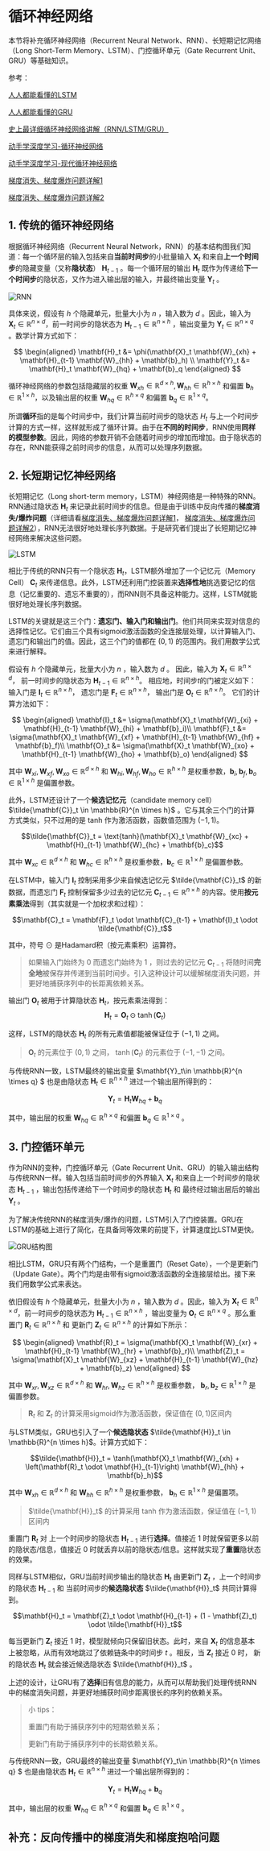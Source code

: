# 循环神经网络

本节将补充循环神经网络（Recurrent Neural Network、RNN）、长短期记忆网络（Long Short-Term Memory、LSTM）、门控循环单元（Gate Recurrent Unit、GRU）等基础知识。<p>
参考：<p>
[人人都能看懂的LSTM](https://zhuanlan.zhihu.com/p/32085405)<p>[人人都能看懂的GRU](https://zhuanlan.zhihu.com/p/32481747)<p>[史上最详细循环神经网络讲解（RNN/LSTM/GRU）](https://zhuanlan.zhihu.com/p/123211148)<p>
[动手学深度学习-循环神经网络](https://zh-v2.d2l.ai/chapter_recurrent-neural-networks/)<p>
[动手学深度学习-现代循环神经网络](https://zh-v2.d2l.ai/chapter_recurrent-modern/)<p>
[梯度消失、梯度爆炸问题详解1](https://zhuanlan.zhihu.com/p/76772734)<p>
[梯度消失、梯度爆炸问题详解2](https://zh-v2.d2l.ai/chapter_recurrent-neural-networks/bptt.html)<p>


## 1. 传统的循环神经网络

根据循环神经网络（Recurrent Neural Network，RNN）的基本结构图我们知道：每一个循环层的输入包括来自**当前时间步**的小批量输入 $\mathbf{X}_t$ 和来自**上一个时间步**的隐藏变量（又称**隐状态**） $\mathbf{H}_{t-1}$ 。每一个循环层的输出 $\mathbf{H}_t$ 既作为传递给**下一个时间步**的隐状态，又作为进入输出层的输入，并最终输出变量 $\mathbf{Y}_t$ 。

![RNN](./images/rnn_1.svg)

具体来说，假设有 $h$ 个隐藏单元，批量大小为 $n$ ，输入数为 $d$ 。因此，输入为 $\mathbf{X}_t \in \mathbb{R}^{n \times d}$，前一时间步的隐状态为 $\mathbf{H}_{t-1} \in \mathbb{R}^{n \times h}$ ，输出变量为 $\mathbf{Y}_t \in \mathbb{R}^{n \times q}$ 。数学计算方式如下：

$$
\begin{aligned}
\mathbf{H}_t &= \phi(\mathbf{X}_t \mathbf{W}_{xh} + \mathbf{H}_{t-1} \mathbf{W}_{hh}  + \mathbf{b}_h) \\
\mathbf{Y}_t &= \mathbf{H}_t \mathbf{W}_{hq} + \mathbf{b}_q
\end{aligned}
$$

循环神经网络的参数包括隐藏层的权重
$\mathbf{W}_{xh} \in \mathbb{R}^{d \times h}, \mathbf{W}_{hh} \in \mathbb{R}^{h \times h}$ 和偏置 $\mathbf{b}_h \in \mathbb{R}^{1 \times h}$，以及输出层的权重 $\mathbf{W}_{hq} \in \mathbb{R}^{h \times q}$
和偏置 $\mathbf{b}_q \in \mathbb{R}^{1 \times q}$。

所谓**循环**指的是每个时间步中，我们计算当前时间步的隐状态 $H_t$ 与上一个时间步计算的方式一样，这样就形成了循环计算。由于在**不同的时间步**，RNN使用**同样的模型参数**。因此，网络的参数开销不会随着时间步的增加而增加。由于隐状态的存在，RNN能获得之前时间步的信息，从而可以处理序列数据。



## 2. 长短期记忆神经网络

长短期记忆（Long short-term memory，LSTM）神经网络是一种特殊的RNN。RNN通过隐状态 $\mathbf{H}_t$ 来记录此前时间步的信息。但是由于训练中反向传播的**梯度消失/爆炸问题**（详细请看[梯度消失、梯度爆炸问题详解1](https://zhuanlan.zhihu.com/p/76772734)，
[梯度消失、梯度爆炸问题详解2](https://zh-v2.d2l.ai/chapter_recurrent-neural-networks/bptt.html)），RNN无法很好地处理长序列数据。于是研究者们提出了长短期记忆神经网络来解决这些问题。

![LSTM](./images/lstm_1.svg)

相比于传统的RNN只有一个隐状态 $\mathbf{H}_t$，LSTM额外增加了一个记忆元（Memory Cell） $\mathbf{C}_t$ 来传递信息。此外，LSTM还利用门控装置来**选择性地**挑选要记忆的信息（记忆重要的、遗忘不重要的），而RNN则不具备这种能力。这样，LSTM就能很好地处理长序列数据。<p>
LSTM的关键就是这三个门：**遗忘门、输入门和输出门**。他们共同来实现对信息的选择性记忆。它们由三个具有sigmoid激活函数的全连接层处理，以计算输入门、遗忘门和输出门的值。因此，这三个门的值都在 $(0, 1)$ 的范围内。我们用数学公式来进行解释。<p>

假设有 $h$ 个隐藏单元，批量大小为 $n$ ，输入数为 $d$ 。
因此，输入为 $\mathbf{X}_t \in \mathbb{R}^{n \times d}$，
前一时间步的隐状态为 $\mathbf{H}_{t-1} \in \mathbb{R}^{n \times h}$。
相应地，时间步$t$的门被定义如下：
输入门是 $\mathbf{I}_t \in \mathbb{R}^{n \times h}$，
遗忘门是 $\mathbf{F}_t \in \mathbb{R}^{n \times h}$，
输出门是 $\mathbf{O}_t \in \mathbb{R}^{n \times h}$。
它们的计算方法如下：

$$
\begin{aligned}
\mathbf{I}_t &= \sigma(\mathbf{X}_t \mathbf{W}_{xi} + \mathbf{H}_{t-1} \mathbf{W}_{hi} + \mathbf{b}_i)\\
\mathbf{F}_t &= \sigma(\mathbf{X}_t \mathbf{W}_{xf} + \mathbf{H}_{t-1} \mathbf{W}_{hf} + \mathbf{b}_f)\\
\mathbf{O}_t &= \sigma(\mathbf{X}_t \mathbf{W}_{xo} + \mathbf{H}_{t-1} \mathbf{W}_{ho} + \mathbf{b}_o)
\end{aligned}
$$

其中 $\mathbf{W}_{xi}, \mathbf{W}_{xf}, \mathbf{W}_{xo} \in \mathbb{R}^{d \times h}$ 和 $\mathbf{W}_{hi}, \mathbf{W}_{hf}, \mathbf{W}_{ho} \in \mathbb{R}^{h \times h}$ 是权重参数，$\mathbf{b}_i, \mathbf{b}_f, \mathbf{b}_o \in \mathbb{R}^{1 \times h}$ 是偏置参数。<p>

此外，LSTM还设计了一个**候选记忆元**（candidate memory cell）$\tilde{\mathbf{C}}_t \in \mathbb{R}^{n \times h}$ 。它与其余三个门的计算方式类似，只不过用的是 $\text{tanh}$ 作为激活函数，函数值范围为 $(-1, 1)$。

$$\tilde{\mathbf{C}}_t = \text{tanh}(\mathbf{X}_t \mathbf{W}_{xc} + \mathbf{H}_{t-1} \mathbf{W}_{hc} + \mathbf{b}_c)$$

其中 $\mathbf{W}_{xc} \in \mathbb{R}^{d \times h}$ 和  $\mathbf{W}_{hc} \in \mathbb{R}^{h \times h}$ 是权重参数，$\mathbf{b}_c \in \mathbb{R}^{1 \times h}$ 是偏置参数。


在LSTM中，输入门 $\mathbf{I}_t$ 控制采用多少来自候选记忆元 $\tilde{\mathbf{C}}_t$ 的新数据，而遗忘门 $\mathbf{F}_t$ 控制保留多少过去的记忆元 $\mathbf{C}_{t-1} \in \mathbb{R}^{n \times h}$ 的内容。使用**按元素乘法**得到（其实就是一个加权求和过程）：

$$\mathbf{C}_t = \mathbf{F}_t \odot \mathbf{C}_{t-1} + \mathbf{I}_t \odot \tilde{\mathbf{C}}_t$$

其中，符号 $\odot$ 是Hadamard积（按元素乘积）运算符。

>如果输入门始终为 $0$ 而遗忘门始终为 $1$ ，则过去的记忆元 $\mathbf{C}_{t-1}$ 将随时间**完全地**被保存并传递到当前时间步。引入这种设计可以缓解梯度消失问题，并更好地捕获序列中的长距离依赖关系。

输出门 $\mathbf{O}_t$ 被用于计算隐状态 $\mathbf{H}_t$，按元素乘法得到：
$$\mathbf{H}_t = \mathbf{O}_t \odot \tanh(\mathbf{C}_t)$$

这样，LSTM的隐状态 $\mathbf{H}_t$ 的所有元素值都能被保证位于 $(-1, 1)$ 之间。

> $\mathbf{O}_t$ 的元素位于 $(0, 1)$ 之间， $\tanh(\mathbf{C}_t)$ 的元素位于 $(-1, -1)$ 之间。

与传统RNN一致，LSTM最终的输出变量 $\mathbf{Y}_t\in \mathbb{R}^{n \times q} $ 也是由隐状态 $\mathbf{H}_t \in \mathbb{R}^{n \times h}$ 进过一个输出层所得到的：

$$\mathbf{Y}_t = \mathbf{H}_t \mathbf{W}_{hq} + \mathbf{b}_q$$

其中，输出层的权重 $\mathbf{W}_{hq} \in \mathbb{R}^{h \times q}$
和偏置 $\mathbf{b}_q \in \mathbb{R}^{1 \times q}$ 。

## 3. 门控循环单元

作为RNN的变种，门控循环单元（Gate Recurrent Unit、GRU）的输入输出结构与传统RNN一样。输入包括当前时间步的外界输入 $\mathbf{X}_t$ 和来自上一个时间步的隐状态 $\mathbf{H}_{t-1}$ ，输出包括传递给下一个时间步的隐状态 $\mathbf{H}_{t}$ 和 最终经过输出层后的输出 $\mathbf{Y}_t$ 。<p>

为了解决传统RNN的梯度消失/爆炸的问题，LSTM引入了门控装置。GRU在LSTM的基础上进行了简化，在具备同等效果的前提下，计算速度比LSTM更快。

![GRU结构图](./images/gru_1.svg)

相比LSTM，GRU只有两个门结构，一个是重置门（Reset Gate），一个是更新门（Update Gate）。两个门均是由带有sigmoid激活函数的全连接层给出。接下来我们用数学公式来表达。

依旧假设有 $h$ 个隐藏单元，批量大小为 $n$ ，输入数为 $d$ 。因此，输入为 $\mathbf{X}_t \in \mathbb{R}^{n \times d}$，前一时间步的隐状态为 $\mathbf{H}_{t-1} \in \mathbb{R}^{n \times h}$ ，输出变量为 $\mathbf{O}_t \in \mathbb{R}^{n \times q}$ 。那么重置门 $\mathbf{R}_t \in \mathbb{R}^{n \times h}$ 和 更新门 $\mathbf{Z}_t \in \mathbb{R}^{n \times h}$ 的计算如下所示：

$$
\begin{aligned}
\mathbf{R}_t = \sigma(\mathbf{X}_t \mathbf{W}_{xr} + \mathbf{H}_{t-1} \mathbf{W}_{hr} + \mathbf{b}_r)\\
\mathbf{Z}_t = \sigma(\mathbf{X}_t \mathbf{W}_{xz} + \mathbf{H}_{t-1} \mathbf{W}_{hz} + \mathbf{b}_z)
\end{aligned}
$$

其中 $\mathbf{W}_{xr}, \mathbf{W}_{xz} \in \mathbb{R}^{d \times h}$ 和 $\mathbf{W}_{hr}, \mathbf{W}_{hz} \in \mathbb{R}^{h \times h}$ 是权重参数， $\mathbf{b}_r, \mathbf{b}_z \in \mathbb{R}^{1 \times h}$ 是偏置参数。
> $\mathbf{R}_t$ 和 $\mathbf{Z}_t$ 的计算采用sigmoid作为激活函数，保证值在 $(0, 1)$区间内

与LSTM类似，GRU也引入了一个**候选隐状态** $\tilde{\mathbf{H}}_t \in \mathbb{R}^{n \times h}$。计算方式如下：

$$\tilde{\mathbf{H}}_t = \tanh(\mathbf{X}_t \mathbf{W}_{xh} + \left(\mathbf{R}_t \odot \mathbf{H}_{t-1}\right) \mathbf{W}_{hh} + \mathbf{b}_h)$$

其中 $\mathbf{W}_{xh} \in \mathbb{R}^{d \times h}$ 和 $\mathbf{W}_{hh} \in \mathbb{R}^{h \times h}$ 是权重参数， $\mathbf{b}_h \in \mathbb{R}^{1 \times h}$ 是偏置项。
>$\tilde{\mathbf{H}}_t$ 的计算采用 $\text{tanh}$ 作为激活函数，保证值在 $(-1, 1)$ 区间内

重置门 $\mathbf{R}_t$ 对 上一个时间步的隐状态 $\mathbf{H}_{t-1}$ 进行**选择**。值接近 $1$ 时就保留更多以前的隐状态/信息，值接近 $0$ 时就丢弃以前的隐状态/信息。这样就实现了**重置**隐状态的效果。

同样与LSTM相似，GRU当前时间步输出的隐状态 $\mathbf{H}_t$ 由更新门 $\mathbf{Z}_t$ ，上一个时间步的隐状态 $\mathbf{H}_{t-1}$ 和 当前时间步的**候选隐状态** $\tilde{\mathbf{H}}_t$ 共同计算得到。

$$\mathbf{H}_t = \mathbf{Z}_t \odot \mathbf{H}_{t-1}  + (1 - \mathbf{Z}_t) \odot \tilde{\mathbf{H}}_t$$

每当更新门 $\mathbf{Z}_t$ 接近 $1$ 时，模型就倾向只保留旧状态。此时，来自 $\mathbf{X}_t$ 的信息基本上被忽略，从而有效地跳过了依赖链条中的时间步 $t$ 。相反，当 $\mathbf{Z}_t$ 接近 $0$ 时，
新的隐状态 $\mathbf{H}_t$ 就会接近候选隐状态 $\tilde{\mathbf{H}}_t$ 。

上述的设计，让GRU有了**选择**旧有信息的能力，从而可以帮助我们处理传统RNN中的梯度消失问题，并更好地捕获时间步距离很长的序列的依赖关系。

> 小 tips：<p>
> 重置门有助于捕获序列中的短期依赖关系；<p>
> 更新门有助于捕获序列中的长期依赖关系。

与传统RNN一致，GRU最终的输出变量 $\mathbf{Y}_t\in \mathbb{R}^{n \times q} $ 也是由隐状态 $\mathbf{H}_t \in \mathbb{R}^{n \times h}$ 进过一个输出层所得到的：

$$\mathbf{Y}_t = \mathbf{H}_t \mathbf{W}_{hq} + \mathbf{b}_q$$

其中，输出层的权重 $\mathbf{W}_{hq} \in \mathbb{R}^{h \times q}$
和偏置 $\mathbf{b}_q \in \mathbb{R}^{1 \times q}$ 。


## 补充：反向传播中的梯度消失和梯度抱哈问题